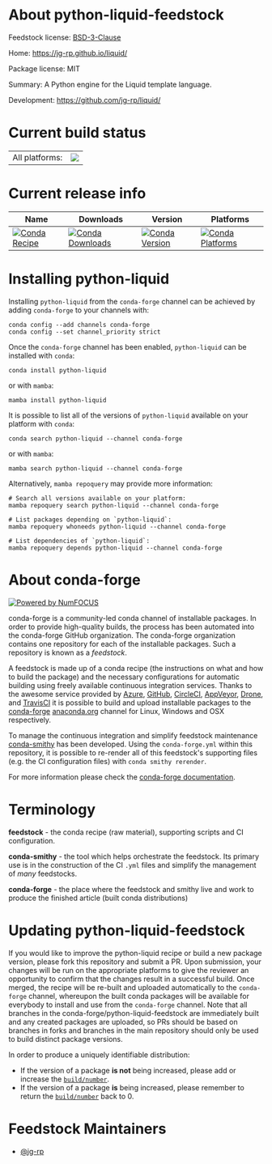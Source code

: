 About python-liquid-feedstock
=============================

Feedstock license: [BSD-3-Clause](https://github.com/conda-forge/python-liquid-feedstock/blob/main/LICENSE.txt)

Home: https://jg-rp.github.io/liquid/

Package license: MIT

Summary: A Python engine for the Liquid template language.

Development: https://github.com/jg-rp/liquid/

Current build status
====================


<table><tr><td>All platforms:</td>
    <td>
      <a href="https://dev.azure.com/conda-forge/feedstock-builds/_build/latest?definitionId=17139&branchName=main">
        <img src="https://dev.azure.com/conda-forge/feedstock-builds/_apis/build/status/python-liquid-feedstock?branchName=main">
      </a>
    </td>
  </tr>
</table>

Current release info
====================

| Name | Downloads | Version | Platforms |
| --- | --- | --- | --- |
| [![Conda Recipe](https://img.shields.io/badge/recipe-python--liquid-green.svg)](https://anaconda.org/conda-forge/python-liquid) | [![Conda Downloads](https://img.shields.io/conda/dn/conda-forge/python-liquid.svg)](https://anaconda.org/conda-forge/python-liquid) | [![Conda Version](https://img.shields.io/conda/vn/conda-forge/python-liquid.svg)](https://anaconda.org/conda-forge/python-liquid) | [![Conda Platforms](https://img.shields.io/conda/pn/conda-forge/python-liquid.svg)](https://anaconda.org/conda-forge/python-liquid) |

Installing python-liquid
========================

Installing `python-liquid` from the `conda-forge` channel can be achieved by adding `conda-forge` to your channels with:

```
conda config --add channels conda-forge
conda config --set channel_priority strict
```

Once the `conda-forge` channel has been enabled, `python-liquid` can be installed with `conda`:

```
conda install python-liquid
```

or with `mamba`:

```
mamba install python-liquid
```

It is possible to list all of the versions of `python-liquid` available on your platform with `conda`:

```
conda search python-liquid --channel conda-forge
```

or with `mamba`:

```
mamba search python-liquid --channel conda-forge
```

Alternatively, `mamba repoquery` may provide more information:

```
# Search all versions available on your platform:
mamba repoquery search python-liquid --channel conda-forge

# List packages depending on `python-liquid`:
mamba repoquery whoneeds python-liquid --channel conda-forge

# List dependencies of `python-liquid`:
mamba repoquery depends python-liquid --channel conda-forge
```


About conda-forge
=================

[![Powered by
NumFOCUS](https://img.shields.io/badge/powered%20by-NumFOCUS-orange.svg?style=flat&colorA=E1523D&colorB=007D8A)](https://numfocus.org)

conda-forge is a community-led conda channel of installable packages.
In order to provide high-quality builds, the process has been automated into the
conda-forge GitHub organization. The conda-forge organization contains one repository
for each of the installable packages. Such a repository is known as a *feedstock*.

A feedstock is made up of a conda recipe (the instructions on what and how to build
the package) and the necessary configurations for automatic building using freely
available continuous integration services. Thanks to the awesome service provided by
[Azure](https://azure.microsoft.com/en-us/services/devops/), [GitHub](https://github.com/),
[CircleCI](https://circleci.com/), [AppVeyor](https://www.appveyor.com/),
[Drone](https://cloud.drone.io/welcome), and [TravisCI](https://travis-ci.com/)
it is possible to build and upload installable packages to the
[conda-forge](https://anaconda.org/conda-forge) [anaconda.org](https://anaconda.org/)
channel for Linux, Windows and OSX respectively.

To manage the continuous integration and simplify feedstock maintenance
[conda-smithy](https://github.com/conda-forge/conda-smithy) has been developed.
Using the ``conda-forge.yml`` within this repository, it is possible to re-render all of
this feedstock's supporting files (e.g. the CI configuration files) with ``conda smithy rerender``.

For more information please check the [conda-forge documentation](https://conda-forge.org/docs/).

Terminology
===========

**feedstock** - the conda recipe (raw material), supporting scripts and CI configuration.

**conda-smithy** - the tool which helps orchestrate the feedstock.
                   Its primary use is in the construction of the CI ``.yml`` files
                   and simplify the management of *many* feedstocks.

**conda-forge** - the place where the feedstock and smithy live and work to
                  produce the finished article (built conda distributions)


Updating python-liquid-feedstock
================================

If you would like to improve the python-liquid recipe or build a new
package version, please fork this repository and submit a PR. Upon submission,
your changes will be run on the appropriate platforms to give the reviewer an
opportunity to confirm that the changes result in a successful build. Once
merged, the recipe will be re-built and uploaded automatically to the
`conda-forge` channel, whereupon the built conda packages will be available for
everybody to install and use from the `conda-forge` channel.
Note that all branches in the conda-forge/python-liquid-feedstock are
immediately built and any created packages are uploaded, so PRs should be based
on branches in forks and branches in the main repository should only be used to
build distinct package versions.

In order to produce a uniquely identifiable distribution:
 * If the version of a package **is not** being increased, please add or increase
   the [``build/number``](https://docs.conda.io/projects/conda-build/en/latest/resources/define-metadata.html#build-number-and-string).
 * If the version of a package **is** being increased, please remember to return
   the [``build/number``](https://docs.conda.io/projects/conda-build/en/latest/resources/define-metadata.html#build-number-and-string)
   back to 0.

Feedstock Maintainers
=====================

* [@jg-rp](https://github.com/jg-rp/)

